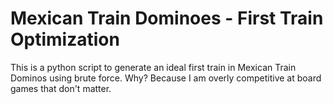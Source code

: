# Mexican Train Dominoes - First Train Optimization

This is a python script to generate an ideal first train in Mexican Train Dominos using brute force. Why? Because I am overly competitive at board games that don't matter.
